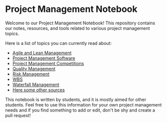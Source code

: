 # Project Management Notebook

Welcome to our Project Management Notebook! This repository contains our notes,
resources, and tools related to various project management topics. 

Here is a list of topics you can currently read about:

- [Agile and Lean Management](./Topics/Agile_and_Lean_management/README.md)
- [Project Management Software](./Topics/Project_Management_Software/README.md)
- [Project Management Competitions](./Topics/Project_management_competitions/README.md)
- [Quality Management](./Topics/Quality_management/README.md)
- [Risk Management](./Topics/Risk_management/README.md)
- [WBS](./Topics/WBS/README.md)
- [Waterfall Management](./Topics/Waterfall_management/README.md)
- [Here some other sources](./Other/README.md)

This notebook is written by students, and it is mostly aimed for other students.
Feel free to use this information for your own project management needs and if
you find something to add or edit, don't be shy and create a pull request!
